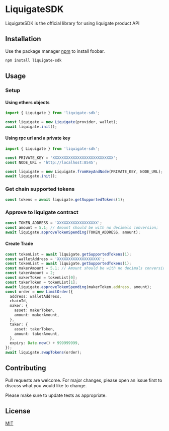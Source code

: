 # LiquigateSDK

LiquigateSDK is the official library for using liquigate product API

## Installation

Use the package manager [npm](https://pip.pypa.io/en/stable/) to install foobar.

```bash
npm install liquigate-sdk
```

## Usage

### Setup

#### Using ethers objects

```typescript
import { Liquigate } from 'liquigate-sdk';

const liquigate = new Liquigate(provider, wallet);
await liquigate.init();
```

#### Using rpc url and a private key

```typescript
import { Liquigate } from 'liquigate-sdk';

const PRIVATE_KEY = 'XXXXXXXXXXXXXXXXXXXXXXXXXXX';
const NODE_URL = 'http://localhost:8545';

const liquigate = new Liquigate.fromKeyAndNode(PRIVATE_KEY, NODE_URL);
await liquigate.init();
```

### Get chain supported tokens

```typescript
const tokens = await liquigate.getSupportedTokens(1);
```

### Approve to liquigate contract

```typescript
const TOKEN_ADDRESS = 'XXXXXXXXXXXXXXXXXX';
const amount = 5.1; // Amount should be with no decimals conversion;
await liquigate.approveTokenSpending(TOKEN_ADDRESS, amount);
```

#### Create Trade

```typescript
const tokenList = await liquigate.getSupportedTokens(1);
const walletAddress = 'XXXXXXXXXXXXXXXXXXX';
const tokenList = await liquigate.getSupportedTokens(1);
const makerAmount = 5.1; // Amount should be with no decimals conversion;
const takerAmount = 2;
const makerToken = tokenList[0];
const takerToken = tokenList[1];
await liquigate.approveTokenSpending(makerToken.address, amount);
const order = new LimitOrder({
  address: walletAddress,
  chainId,
  maker: {
    asset: makerToken,
    amount: makerAmount,
  },
  taker: {
    asset: takerToken,
    amount: takerAmount,
  },
  expiry: Date.now() + 999999999,
});
await liquigate.swapTokens(order);
```

## Contributing

Pull requests are welcome. For major changes, please open an issue first
to discuss what you would like to change.

Please make sure to update tests as appropriate.

## License

[MIT](https://choosealicense.com/licenses/mit/)
